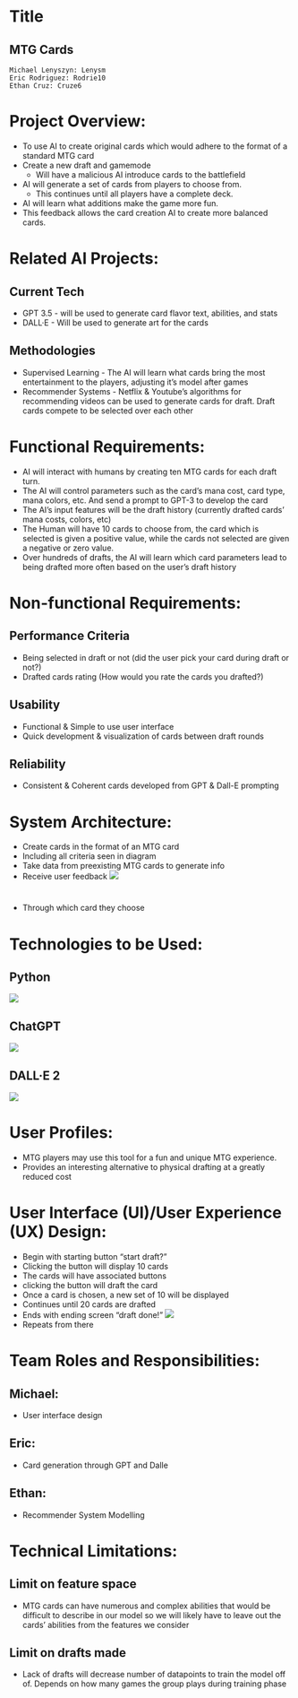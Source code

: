 
# **Title** 
## MTG Cards
	Michael Lenyszyn: Lenysm
	Eric Rodriguez: Rodrie10
	Ethan Cruz: Cruze6
#
#   **Project Overview**: 
-   To use AI to create original cards which would adhere to the format of a standard MTG card
-   Create a new draft and gamemode
	- Will have a malicious AI introduce cards to the battlefield
-   AI will generate a set of cards from players to choose from.
	- This continues until all players have a complete deck.
-   AI will learn what additions make the game more fun.
-   This feedback allows the card creation AI to create more balanced cards.
#
#   **Related AI Projects:** 
## Current Tech
- GPT 3.5 - will be used to generate card flavor text, abilities, and stats
- DALL·E - Will be used to generate art for the cards
## Methodologies
- Supervised Learning - The AI will learn what cards bring the most entertainment to the players, adjusting it’s model after games
- Recommender Systems - Netflix & Youtube’s algorithms for recommending videos can be used to generate cards for draft. Draft cards compete to be selected over each other
#
#   **Functional Requirements:** 
-   AI will interact with humans by creating ten MTG cards for each draft turn.
-   The AI will control parameters such as the card’s mana cost, card type, mana colors, etc. And send a prompt to GPT-3 to develop the card
-   The AI’s input features will be the draft history (currently drafted cards’ mana costs, colors, etc)
-   The Human will have 10 cards to choose from, the card which is selected is given a positive value, while the cards not selected are given a negative or zero value.
-   Over hundreds of drafts, the AI will learn which card parameters lead to being drafted more often based on the user’s draft history
#
#   **Non-functional Requirements:**
## Performance Criteria
- Being selected in draft or not (did the user pick your card during draft or not?)
- Drafted cards rating (How would you rate the cards you drafted?)
## Usability
-   Functional & Simple to use user interface
-   Quick development & visualization of cards between draft rounds
## Reliability
-   Consistent & Coherent cards developed from GPT & Dall-E prompting
#
#   **System Architecture:**
-   Create cards in the format of an MTG card
-   Including all criteria seen in diagram
-   Take data from preexisting MTG cards to generate info
-   Receive user feedback
    **![](https://lh7-us.googleusercontent.com/sIyFAbFDnPci6tLaialQfuwvHt_ftPcZj1fP6h7zMVCDzoVyXHgYiTXWp5N5NlilqOBvIWDYikzMLfpc4Mo9URPtT_gk9RlekxLhhvakT4YoWpqkzY-N6864_ce-5yM7wB59_BaPsSKZptlMtbhFwzguTw=s2048)**
#
-   Through which card they choose
#  **Technologies to be Used:** 
##   Python
**![](https://lh7-us.googleusercontent.com/eLjnsKn2sJhaBXtzqoWANwzxQlVZXzjRkZtG3kRDHbJhl4TIFYolPASXq2Eg-74UtGu13v0pSt7hFDbu_NuWgmGjPUj4jp2y2tbZES72Q7Ga5J0uVUlJONK5VUdnMgmdkwCsSs7UXYVTbyFMZVU5bgx8fA=s2048)**
## ChatGPT
**![](https://lh7-us.googleusercontent.com/SYMvz7xdJJc9K6ZwdabUFtBIEiEMfA-Z64DqLvLFiktv_zesSOnpam-6wZsMpxFeWWHCfFolE-NlQicHp8DnxKE_7tZDrmxeRm2xREMq33PKtz5nOIm5sZ4ME0v7XpMrOgb9UhJN8eG_7ZXnESatrWSPOA=s2048)**
## DALL·E 2
**![](https://lh7-us.googleusercontent.com/xamkLCOSs7TVpxCq05omegmQdK-VmJ1ZQbYnoE6gAyAvWvHujnEo8QduiRM9L_8i7rapIUKK1tSkysyAXopRQSQdJUAIxqE4c3AgQUxR0u59HraHAgIrTRq2l62wL63_8CERSWeEP1esThbOxDFJeBq8pg=s2048)**
##
#  **User Profiles:**
-   MTG players may use this tool for a fun and unique MTG experience.
-   Provides an interesting alternative to physical drafting at a greatly reduced cost
#
#   **User Interface (UI)/User Experience (UX) Design:** 
-   Begin with starting button “start draft?”
-   Clicking the button will display 10 cards
-   The cards will have associated buttons
-   clicking the button will draft the card
-   Once a card is chosen, a new set of 10 will be displayed
-   Continues until 20 cards are drafted
-  Ends with ending screen “draft done!”
    **![](https://lh7-us.googleusercontent.com/1L0WL8FGfb-9vWCrQd9naFasHdZMPpKsdhJOlo3xFNwUxYPqeyRc2a3v9Dwng-azTXiUqoSiJwTVjr3sd_RDX2vDRETcWxo5O9aDdF4ILdjgegsHXmbiFGBs3lYJEl_WQ4sF1VS29gIYOVMWD3SMTWfy8w=s2048)**
-   Repeats from there
#
#   **Team Roles and Responsibilities:** 
##  Michael:
-   User interface design
##  Eric:
-   Card generation through GPT and Dalle
##   Ethan:
-   Recommender System Modelling
#
#   **Technical Limitations:**
## Limit on feature space 
- MTG cards can have numerous and complex abilities that would be difficult to describe in our model so we will likely have to leave out the cards’ abilities from the features we consider
## Limit on drafts made
- Lack of drafts will decrease number of datapoints to train the model off of. Depends on how many games the group plays during training phase 